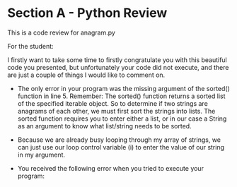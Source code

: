 # Section A - Python Review

This is a code review for anagram.py

For the student:

I firstly want to take some time to firstly congratulate you with this beautiful code you presented, but unfortunately your code did not execute, and there are just a couple of things I would like to comment on.

* The only error in your program was the missing argument of the sorted() function in line 5. Remember: The sorted() function returns a sorted list of the specified iterable object. So to determine if two strings are anagrams of each other, we must first sort the strings into lists. The sorted function requires you to enter either a list, or in our case a String as an argument to know what list/string needs to be sorted.

* Because we are already busy looping through my array of strings, we can just use our loop control variable (i) to enter the value of our string in my argument.

* You received the following error when you tried to execute your program:

